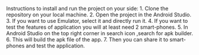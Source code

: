 Instructions to install and run the project on your side:
    1.  Clone the repository on your local machine.
    2.  Open the project in the Android Studio.
    3.  If you want to use Emulator, select it and directly run it.
    4.  If you want to test the features of application you will at least need 2 smart-phones.
    5.  In Android Studio on the top right corner in search icon ,search for apk builder.
    6.  This will build the apk file of the app.
    7.  Then you can share it to smart-phones and test the application.